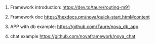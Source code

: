 
1. Framework introduction: 
https://dev.to/taure/routing-m91
2. Framework doc
https://hexdocs.pm/nova/quick-start.html#content
3. APP with db example:
https://github.com/Taure/nova_db_app

4. chat example
https://github.com/novaframework/nova_chat
